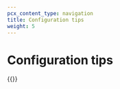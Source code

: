 ```yaml
---
pcx_content_type: navigation
title: Configuration tips
weight: 5
---
```


# Configuration tips

{{<directory-listing>}}